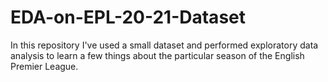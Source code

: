 # EDA-on-EPL-20-21-Dataset 
In this repository I've used a small dataset and performed exploratory data analysis to learn a few things about the particular season of the English Premier League. 
